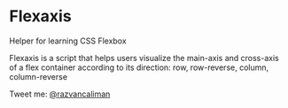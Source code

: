 Flexaxis
===

Helper for learning CSS Flexbox

Flexaxis is a script that helps users visualize the main-axis and cross-axis of a flex container according to its direction: row, row-reverse, column, column-reverse

Tweet me: [@razvancaliman](https://twitter.com/razvancaliman)


